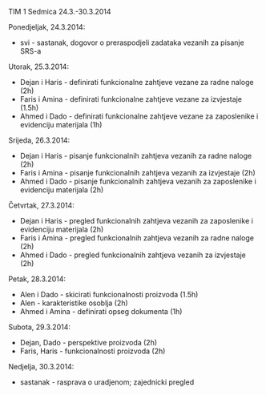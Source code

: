 TIM 1
Sedmica 24.3.-30.3.2014

Ponedjeljak, 24.3.2014:
- svi - sastanak, dogovor o preraspodjeli zadataka vezanih za pisanje SRS-a

Utorak, 25.3.2014:
- Dejan i Haris - definirati funkcionalne zahtjeve vezane za radne naloge (2h)
- Faris i Amina - definirati funkcionalne zahtjeve vezane za izvjestaje (1.5h)
- Ahmed i Dado - definirati funkcionalne zahtjeve vezane za zaposlenike i evidenciju materijala (1h)

Srijeda, 26.3.2014:
- Dejan i Haris - pisanje funkcionalnih zahtjeva vezanih za radne naloge (2h)
- Faris i Amina - pisanje funkcionalnih zahtjeva vezanih za izvjestaje (2h)
- Ahmed i Dado - pisanje funkcionalnih zahtjeva vezanih za zaposlenike i evidenciju materijala (2h)

Četvrtak, 27.3.2014:
- Dejan i Haris - pregled funkcionalnih zahtjeva vezanih za zaposlenike i evidenciju materijala (2h)
- Faris i Amina - pregled funkcionalnih zahtjeva vezanih za radne naloge (2h)
- Ahmed i Dado - pregled funkcionalnih zahtjeva vezanih za izvjestaje (2h)

Petak, 28.3.2014:
- Alen i Dado - skicirati funkcionalnosti proizvoda (1.5h)
- Alen - karakteristike osoblja (2h)
- Ahmed i Amina - definirati opseg dokumenta (1h)

Subota, 29.3.2014:
- Dejan, Dado - perspektive proizvoda (2h)
- Faris, Haris - funkcionalnosti proizvoda (2h)

Nedjelja, 30.3.2014:
- sastanak - rasprava o uradjenom; zajednicki pregled